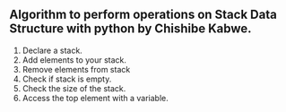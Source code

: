 ## Algorithm to perform operations on Stack Data Structure with python by Chishibe Kabwe.

1. Declare a stack.
2. Add elements to your stack.
3. Remove elements from stack
4. Check if stack is empty.
5. Check the size of the stack.
6. Access the top element with a variable.